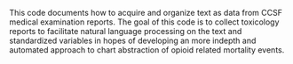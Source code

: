 This code documents how to acquire and organize text as data from CCSF medical examination reports. The goal of this code is to collect toxicology reports to facilitate natural language processing on the text and standardized variables in hopes of developing an more indepth and automated approach to chart abstraction of opioid related mortality events. 
